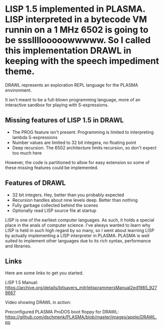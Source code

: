 # LISP 1.5 implemented in PLASMA. LISP interpreted in a bytecode VM runnin on a 1 MHz 6502 is going to be sssllllooooowwwww. So I called this implementation DRAWL in keeping with the speech impediment theme.

DRAWL represents an exploration REPL language for the PLASMA environment.

It isn't meant to be a full-blown programming language, more of an interactive sandbox for playing with S-expressions.

## Missing features of LISP 1.5 in DRAWL

- The PROG feature isn't present. Programming is limited to interpreting lambda S-expressions
- Number values are limited to 32 bit integera, no floating point
- Deep recursion. The 6502 architecture limits recursion, so don't expect too much here

However, the code is partitioned to allow for easy extension so some of these missing features could be implemented.

## Features of DRAWL

- 32 bit integers. Hey, better than you probably expected
- Recursion handles about nine levels deep. Better than nothing
- Fully garbage collected behind the scenes
- Optionally read LISP source file at startup

LISP is one of the earliest computer languages. As such, it holds a special place in the anals of computer science. I've always wanted to learn why LISP is held in such high regard by so many, so I went about learning LISP by actually implementing a LISP interpreter in PLASMA. PLASMA is well suited to implement other languages due to its rich syntax, performance and libraries.

## Links

Here are some links to get you started.

LISP 1.5 Manual: https://archive.org/details/bitsavers_mitrlelisprammersManual2ed1985_9279667

Video showing DRAWL in action:

Preconfigured PLASMA ProDOS boot floppy for DRAWL: https://github.com/dschmenk/PLASMA/blob/master/images/apple/DRAWL.po

